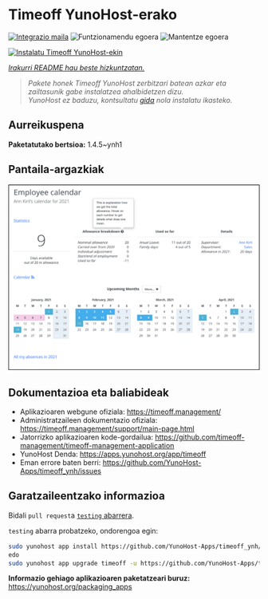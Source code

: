 <!--
Ohart ongi: README hau automatikoki sortu da <https://github.com/YunoHost/apps/tree/master/tools/readme_generator>ri esker
EZ editatu eskuz.
-->

# Timeoff YunoHost-erako

[![Integrazio maila](https://dash.yunohost.org/integration/timeoff.svg)](https://dash.yunohost.org/appci/app/timeoff) ![Funtzionamendu egoera](https://ci-apps.yunohost.org/ci/badges/timeoff.status.svg) ![Mantentze egoera](https://ci-apps.yunohost.org/ci/badges/timeoff.maintain.svg)

[![Instalatu Timeoff YunoHost-ekin](https://install-app.yunohost.org/install-with-yunohost.svg)](https://install-app.yunohost.org/?app=timeoff)

*[Irakurri README hau beste hizkuntzatan.](./ALL_README.md)*

> *Pakete honek Timeoff YunoHost zerbitzari batean azkar eta zailtasunik gabe instalatzea ahalbidetzen dizu.*  
> *YunoHost ez baduzu, kontsultatu [gida](https://yunohost.org/install) nola instalatu ikasteko.*

## Aurreikuspena



**Paketatutako bertsioa:** 1.4.5~ynh1

## Pantaila-argazkiak

![Timeoff(r)en pantaila-argazkia](./doc/screenshots/smartmockups_kkjk5hh4-p-2000.png)

## Dokumentazioa eta baliabideak

- Aplikazioaren webgune ofiziala: <https://timeoff.management/>
- Administratzaileen dokumentazio ofiziala: <https://timeoff.management/support/main-page.html>
- Jatorrizko aplikazioaren kode-gordailua: <https://github.com/timeoff-management/timeoff-management-application>
- YunoHost Denda: <https://apps.yunohost.org/app/timeoff>
- Eman errore baten berri: <https://github.com/YunoHost-Apps/timeoff_ynh/issues>

## Garatzaileentzako informazioa

Bidali `pull request`a [`testing` abarrera](https://github.com/YunoHost-Apps/timeoff_ynh/tree/testing).

`testing` abarra probatzeko, ondorengoa egin:

```bash
sudo yunohost app install https://github.com/YunoHost-Apps/timeoff_ynh/tree/testing --debug
edo
sudo yunohost app upgrade timeoff -u https://github.com/YunoHost-Apps/timeoff_ynh/tree/testing --debug
```

**Informazio gehiago aplikazioaren paketatzeari buruz:** <https://yunohost.org/packaging_apps>
